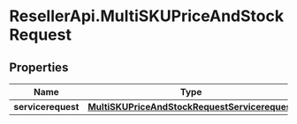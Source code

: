 # ResellerApi.MultiSKUPriceAndStockRequest

## Properties

Name | Type | Description | Notes
------------ | ------------- | ------------- | -------------
**servicerequest** | [**MultiSKUPriceAndStockRequestServicerequest**](MultiSKUPriceAndStockRequestServicerequest.md) |  | [optional] 


